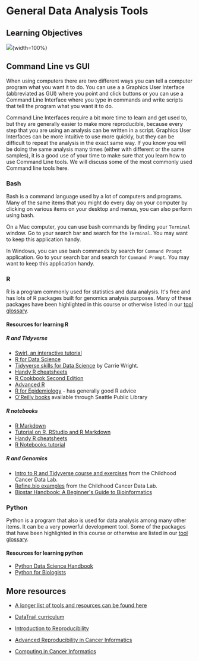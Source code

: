 


# General Data Analysis Tools

## Learning Objectives

![](resources/images/05-general-data-analysis-tools_files/figure-docx//1YwxXy2rnUgbx_7B7ENH9wpDX-j6JpJz6lGVzOkjo0qY_g20fbd76736e_0_0.png){width=100%}

## Command Line vs GUI

When using computers there are two different ways you can tell a computer program what you want it to do. You can use a a Graphics User Interface (abbreviated as GUI) where you point and click buttons or you can use a Command Line Interface where you type in commands and write scripts that tell the program what you want it to do.

Command Line Interfaces require a bit more time to learn and get used to, but they are generally easier to make more reproducible, because every step that you are using an analysis can be written in a script. Graphics User Interfaces can be more intuitive to use more quickly, but they can be difficult to repeat the analysis in the exact same way. If you know you will be doing the same analysis many times (either with different or the same samples), it is a good use of your time to make sure that you learn how to use Command Line tools. We will discuss some of the most commonly used Command line tools here.


### Bash

Bash is a command language used by a lot of computers and programs. Many of the same items that you might do every day on your computer by clicking on various items on your desktop and menus, you can also perform using bash.

On a Mac computer, you can use bash commands by finding your `Terminal` window. Go to your search bar and search for the `Terminal`. You may want to keep this application handy.

In Windows, you can use bash commands by search for `Command Prompt` application. Go to your search bar and search for `Command Prompt`. You may want to keep this application handy.

### R

R is a program commonly used for statistics and data analysis. It's free and has lots of R packages built for genomics analysis purposes. Many of these packages have been highlighted in this course or otherwise listed in our [tool glossary](http://hutchdatascience.org/Choosing_Genomics_Tools/genomic-tool-glossary.html).

#### Resources for learning R


##### R and Tidyverse

+ [Swirl, an interactive tutorial](https://swirlstats.com/)  
+ [R for Data Science](https://r4ds.had.co.nz/)  
+ [Tidyverse skills for Data Science](http://jhudatascience.org/tidyversecourse/) by Carrie Wright.
+ [Handy R cheatsheets](https://www.rstudio.com/resources/cheatsheets/)  
+ [R Cookbook Second Edition](https://rc2e.com/)
+ [Advanced R](https://adv-r.hadley.nz/)
+ [R for Epidemiology](https://www.r4epi.com/) - has generally good R advice
+ [O'Reilly books](https://www.spl.org/books-and-media/books-and-ebooks/safari-books-online) available through Seattle Public Library

##### R notebooks

+ [R Markdown](http://rmarkdown.rstudio.com)  
+ [Tutorial on R, RStudio and R Markdown](https://ismayc.github.io/rbasics-book/)
+ [Handy R cheatsheets](https://www.rstudio.com/resources/cheatsheets/)  
+ [R Notebooks tutorial](https://bookdown.org/yihui/rmarkdown/)  

##### R and Genomics

+ [Intro to R and Tidyverse course and exercises](https://github.com/AlexsLemonade/training-modules/tree/master/intro-to-R-tidyverse) from the Childhood Cancer Data Lab.
+ [Refine.bio examples](https://alexslemonade.github.io/refinebio-examples/index.html) from the Childhood Cancer Data Lab.
+ [Biostar Handbook: A Beginner's Guide to Bioinformatics](https://www.biostarhandbook.com)


### Python

Python is a program that also is used for data analysis among many other items. It can be a very powerful development tool. Some of the packages that have been highlighted in this course or otherwise are listed in our [tool glossary](http://hutchdatascience.org/Choosing_Genomics_Tools/genomic-tool-glossary.html).

#### Resources for learning python

- [Python Data Science Handbook](https://jakevdp.github.io/PythonDataScienceHandbook/)
- [Python for Biologists](https://www.pythonforbiologists.org/)

## More resources

- [A longer list of tools and resources can be found here](https://hutchdatascience.org/code_review/more_resources.html)

- [DataTrail curriculum](https://datatrail-jhu.github.io/DataTrail/index.html)
- [Introduction to Reproducibility](https://jhudatascience.org/Reproducibility_in_Cancer_Informatics/introduction.html)
- [Advanced Reproducibility in Cancer Informatics](https://jhudatascience.org/Adv_Reproducibility_in_Cancer_Informatics/introduction.html)
- [Computing in Cancer Informatics](https://jhudatascience.org/Computing_for_Cancer_Informatics/)
